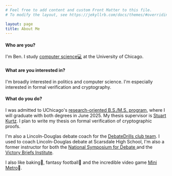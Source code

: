```yaml
---
# Feel free to add content and custom Front Matter to this file.
# To modify the layout, see https://jekyllrb.com/docs/themes/#overriding-theme-defaults

layout: page
title: About Me
---
```

<h4>Who are you? </h4>
I'm Ben. I study <a href="https://computerscience.uchicago.edu/">computer science&#128187;</a> at the University of Chicago.

<h4>What are you interested in? </h4>
I'm broadly interested in politics and computer science. I'm especially interested in formal verification and cryptography. 

<h4>What do you do? </h4>
 I was admitted to UChicago's <a href="https://cs.uchicago.edu/academics/undergraduate/joint-bx-ms-programs/">research-oriented B.S./M.S. program</a>, where I will graduate with both degrees in June 2025. My thesis supervisor is <a href="https://cs.uchicago.edu/people/stuart-kurtz/">Stuart Kurtz</a>. I plan to write my thesis on formal verification of cryptographic proofs. 
 
 I'm also a Lincoln-Douglas debate coach for the <a href="https://www.debatedrills.com/meet-the-team/ben-waldman">DebateDrills club team</a>. I used to coach Lincoln-Douglas debate at Scarsdale High School, I'm also a former instructor for both the <a href="https://www.nationalsymposiumfordebate.com/">National Symposium for Debate </a> and the <a href="https://www.vbidebate.com/">Victory Briefs Institute</a>.

I also like baking&#127838;, fantasy football&#127944; and the incredible video game <a href="https://dinopoloclub.com/games/mini-metro/">Mini Metro</a>&#128646;.